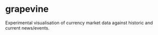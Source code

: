 # grapevine
Experimental visualisation of currency market data against historic and current news/events.
